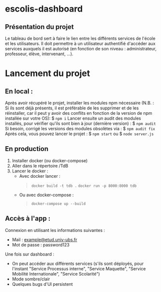 # escolis-dashboard

## Présentation du projet
Le tableau de bord sert à faire le lien entre les différents services de l'école et les utilisateurs. Il doit permettre à un utilisateur authentifié d'accéder aux services auxquels il est autorisé (en fonction de son niveau : administrateur, professeur, élève, intervenant, ...).


# Lancement du projet
## En local : 
Après avoir récupéré le projet, installer les modules npm nécessaire (N.B. : Si ils sont déjà présents, il est préférable de les supprimer et de les réinstaller, car il peut y avoir des conflits en fonction de la version de npm installée sur votre OS): 
$ `npm i`
Lancer ensuite un audit des modules installés, pour vérifier qu'ils sont bien à jour (dernière version) : 
$ `npm audit`
Si besoin, corrigé les versions des modules obsolètes via : 
$ `npm audit fix`
Après cela, vous pouvez lancer le projet : 
$ `npm start`
    ou
$ `node server.js`


## En production

1. Installer docker (ou docker-compose)
2. Aller dans le répertoire /TdB
3. Lancer le docker :
    - Avec docker lancer :
        > `docker build -t tdb .`
        > `docker run -p 8000:8000 tdb`
    - Ou avec docker-compose : 
        > `docker-compose up --build`


## Accès à l'app :
Connexion en utilisant les informations suivantes :
- Mail         : example@etud.univ-ubs.fr
- Mot de passe : password123

Une fois sur dashboard :
- On peut accéder aux différents services (s'ils sont déployés, pour l'instant "Service Processus interne", "Service Maquette", "Service Mobilité Internationale", "Service Scolarité")
- Mode sombre/clair
- Quelques bugs d'UI persistent
